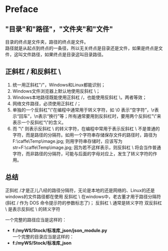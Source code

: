 # Preface   
   
## "目录"和"路径"，"文件夹"和"文件"  

目录的终点是文件夹，路径的终点是文件。   
路径就是从起点到终点的一条径，所以无关终点是目录还是文件，如果是终点是文件，这叫文件路径，如果终点是目录这叫目录路径。   

## 正斜杠 / 和反斜杠 \    
1. 统一用正斜杠"/"，Windows和Linux都能识别；   
2. Windows文件浏览器上默认地使用反斜杠 \；    
3. Windows本地路径既能使用正斜杠 /，也能使用反斜杠 \，两者等效；   
4. 网络文件路径，必须使用正斜杠 /；      
5. 单独的一个反斜杠"\\"在编程中通常用于转义字符，如 \0 表示“空字符”，\r表示“回车”，\n表示“换行”等；所有通常要用到反斜杠时，要用两个反斜杠"\\"来表示一个反斜杠“\”的含义。
6. 而 "\\" 则表示反斜杠 \ 的转义字符，在编程中常用于表示反斜杠 \ 不是普通的字符，而是路径的分隔符。如用一个字符串存储保存文件的路径时，路径为 F:\caffe\Temp\image.jpg; 则用字符串存储时，应该写为 str=F:\caffe\Temp\image.jpg; 因为若不这样表示，则反斜杠 \ 将会当作普通字符，而非路径的分隔符，可能与后面的字母对应上，发生了转义字符的作用。


## 总结
正斜杠 /才是正儿八经的路径分隔符，无论是本地的还是网络的、Linux的还是windows的文件路径都在使用
反斜杠 \ 在windows中，老古董才用于路径分隔符(斜杠 / 作为 DOS 命令提示符的参数标志了)；
反斜杠 \ 通常是转义字符
双反斜杠 \\ 是表示反斜杠 \ 的转义字符

一个完整的路径应当是这样的：   
+ **f:/myWS/Stock/标准库_json/json_module.py**   
一个完整的目录应当是这样的：   
+ **f:/myWS/Stock/标准库_json**   